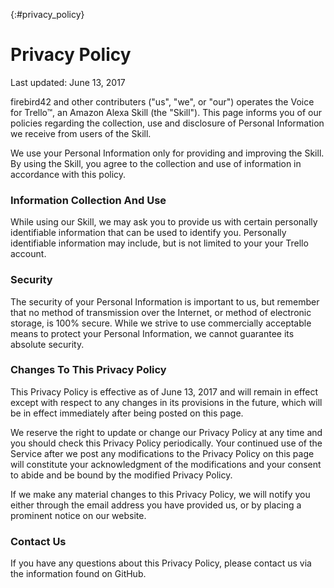 {:#privacy_policy}
# Privacy Policy

Last updated: June 13, 2017

firebird42 and other contributers ("us", "we", or "our") operates the Voice for Trello&trade;, an Amazon Alexa Skill (the "Skill"). This page informs you of our policies regarding the collection, use and disclosure of Personal Information we receive from users of the Skill.

We use your Personal Information only for providing and improving the Skill. By using the Skill, you agree to the collection and use of information in accordance with this policy.

### Information Collection And Use

While using our Skill, we may ask you to provide us with certain personally identifiable information that can be used to identify you. Personally identifiable information may include, but is not limited to your your Trello account.

### Security

The security of your Personal Information is important to us, but remember that no method of transmission over the Internet, or method of electronic storage, is 100% secure. While we strive to use commercially acceptable means to protect your Personal Information, we cannot guarantee its absolute security.

### Changes To This Privacy Policy

This Privacy Policy is effective as of June 13, 2017 and will remain in effect except with respect to any changes in its provisions in the future, which will be in effect immediately after being posted on this page.

We reserve the right to update or change our Privacy Policy at any time and you should check this Privacy Policy periodically. Your continued use of the Service after we post any modifications to the Privacy Policy on this page will constitute your acknowledgment of the modifications and your consent to abide and be bound by the modified Privacy Policy.

If we make any material changes to this Privacy Policy, we will notify you either through the email address you have provided us, or by placing a prominent notice on our website.

### Contact Us

If you have any questions about this Privacy Policy, please contact us via the information found on GitHub.
